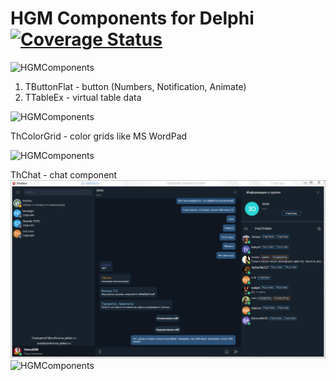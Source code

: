 # HGM Components for Delphi [![Coverage Status](https://coveralls.io/repos/github/HemulGM/Components/badge.svg?branch=master)](https://coveralls.io/github/HemulGM/Components?branch=master)

![HGMComponents](https://hemulgm.ru/images/preview/hgm_comp.png)

1. TButtonFlat - button (Numbers, Notification, Animate)
2. TTableEx - virtual table data

![HGMComponents](https://hemulgm.ru/images/preview/hgm_comp1.png)

ThColorGrid - color grids like MS WordPad

![HGMComponents](https://hemulgm.ru/images/preview/hcolorgrid_w.png)

ThChat - chat component
![HGMComponents](https://github.com/HemulGM/Components/blob/master/Media/shot1.PNG)
![HGMComponents](https://github.com/HemulGM/Components/blob/master/Media/ice_video_20191118-232202.gif)

